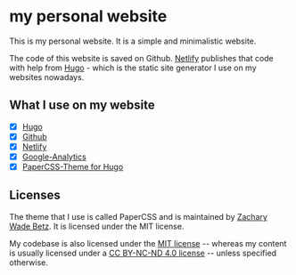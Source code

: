 # my personal website

This is my personal website. It is a simple and minimalistic website.

The code of this website is saved on Github. [Netlify](https://www.netlify.com/)
publishes that code with help from [Hugo](https://gohugo.io/) - which is the
static site generator I use on my websites nowadays.

## What I use on my website

- [x] [Hugo](https://gohugo.io/)
- [x] [Github](https://github.com/)
- [x] [Netlify](https://www.netlify.com/)
- [x] [Google-Analytics](https://analytics.google.com/analytics/web/)
- [x] [PaperCSS-Theme for Hugo](https://github.com/zwbetz-gh/papercss-hugo-theme)

## Licenses

The theme that I use is called PaperCSS and is maintained by
[Zachary Wade Betz](https://github.com/zwbetz-gh). It is licensed under the
MIT license.

My codebase is also licensed under the
[MIT license](https://github.com/freefallcid/oe7drt/blob/master/LICENSE)
-- whereas my content is usually licensed under a
[CC BY-NC-ND 4.0 license](https://creativecommons.org/licenses/by-nc-nd/4.0/)
-- unless specified otherwise.
